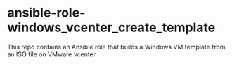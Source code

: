 # ansible-role-windows_vcenter_create_template
This repo contains an Ansible role that builds a Windows VM template from an ISO file on VMware vcenter
